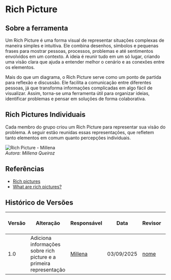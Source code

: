 # Rich Picture

## Sobre a ferramenta

Um Rich Picture é uma forma visual de representar situações complexas de maneira simples e intuitiva. Ele combina desenhos, símbolos e pequenas frases para mostrar pessoas, processos, problemas e até sentimentos envolvidos em um contexto. A ideia é reunir tudo em um só lugar, criando uma visão clara que ajuda a entender melhor o cenário e as conexões entre os elementos.

Mais do que um diagrama, o Rich Picture serve como um ponto de partida para reflexão e discussão. Ele facilita a comunicação entre diferentes pessoas, já que transforma informações complicadas em algo fácil de visualizar. Assim, torna-se uma ferramenta útil para organizar ideias, identificar problemas e pensar em soluções de forma colaborativa.

## Rich Pictures Individuais  

Cada membro do grupo criou um Rich Picture para representar sua visão do problema. A seguir estão reunidas essas representações, que refletem tanto elementos em comum quanto percepções individuais.

![Rich Picture - Millena](https://github.com/user-attachments/assets/e8a412b0-bb79-48a0-a83c-8182a3bbf6a7)  
*Autora: Millena Queiroz*  

## Referências

- [Rich pictures](https://www.open.edu/openlearn/science-maths-technology/engineering-technology/rich-pictures)
- [What are rich pictures?](https://www.visualscribing.com/blog/2019-10-15-what-are-rich-pictures)

## Histórico de Versões

| Versão | Alteração | Responsável | Data | Revisor |  Detalhes da Revisão | Data da Revisão |
|--------|-----------|-------------|------|---------|----------------------|-----------------|
| 1.0 | Adiciona informações sobre rich picture e a primeira representação | [Millena](https://github.com/MillenaQueiroz) | 03/09/2025 | [nome](https://github.com/USUARIOGIT) | xxxxx | XX/XX/XXXX |